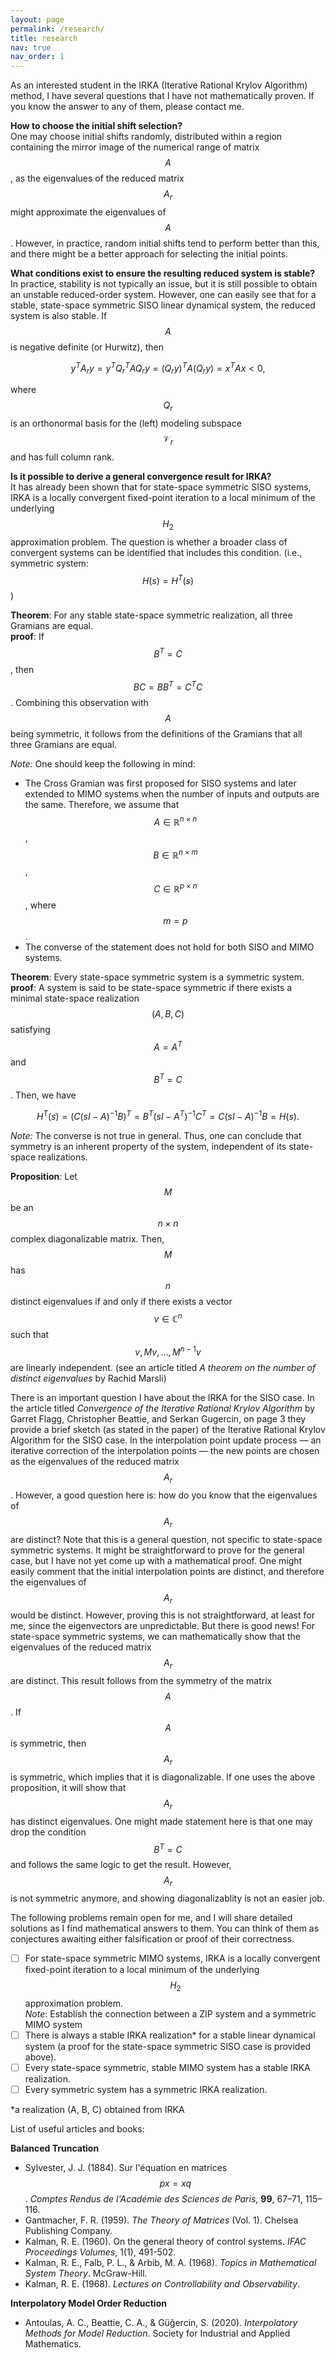 ```yaml
---
layout: page
permalink: /research/
title: research
nav: true
nav_order: 1
---
```


As an interested student in the IRKA (Iterative Rational Krylov Algorithm) method, I have several questions that I have not mathematically proven. If you know the answer to any of them, please contact me.

**How to choose the initial shift selection?**  
One may choose initial shifts randomly, distributed within a region containing the mirror image of the numerical range of matrix $$A$$, as the eigenvalues of the reduced matrix $$A_r$$ might approximate the eigenvalues of $$A$$. However, in practice, random initial shifts tend to perform better than this, and there might be a better approach for selecting the initial points.

**What conditions exist to ensure the resulting reduced system is stable?**  
In practice, stability is not typically an issue, but it is still possible to obtain an unstable reduced-order system. However, one can easily see that for a stable, state-space symmetric SISO linear dynamical system, the reduced system is also stable. If $$A$$ is negative definite (or Hurwitz), then

$$
y^{T}A_{r}y = y^{T}Q_{r}^{T}AQ_{r}y = (Q_{r}y)^{T}A(Q_{r}y) = x^{T}Ax < 0,
$$

where $$Q_{r}$$ is an orthonormal basis for the (left) modeling subspace $$\mathcal{V}_{r}$$ and has full column rank.

**Is it possible to derive a general convergence result for IRKA?**  
It has already been shown that for state-space symmetric SISO systems, IRKA is a locally convergent fixed-point iteration to a local minimum of the underlying $$H_2$$ approximation problem. The question is whether a broader class of convergent systems can be identified that includes this condition. (i.e., symmetric system: $$H(s) = H^{T}(s)$$)

**Theorem**: For any stable state-space symmetric realization, all three Gramians are equal.\
**proof**: If $$B^{T} = C$$, then $$BC = BB^{T} = C^{T}C$$. Combining this observation with $$A$$ being symmetric, it follows from the definitions of the Gramians that all three Gramians are equal.

_Note:_ One should keep the following in mind:
- The Cross Gramian was first proposed for SISO systems and later extended to MIMO systems when the number of inputs and outputs are the same. Therefore, we assume that $$A\in\mathbb{R}^{n\times n}$$, $$B\in \mathbb{R}^{n\times m}$$, $$C\in \mathbb{R}^{p\times n}$$, where $$m=p$$.
- The converse of the statement does not hold for both SISO and MIMO systems.

**Theorem**: Every state-space symmetric system is a symmetric system.\
**proof**: A system is said to be state-space symmetric if there exists a minimal state-space realization $$(A, B, C)$$ satisfying $$A = A^{T}$$ and $$B^{T} = C$$. Then, we have

$$
H^{T}(s) = (C(sI - A)^{-1}B)^{T} = B^{T}(sI - A^{T})^{-1}C^{T} = C(sI - A)^{-1}B = H(s).
$$

_Note:_ The converse is not true in general. Thus, one can conclude that symmetry is an inherent property of the system, independent of its state-space realizations.

**Proposition**: Let $$M$$ be an $$n\times n$$ complex diagonalizable matrix. Then, $$M$$ has $$n$$ distinct eigenvalues if and only if there exists a vector $$v\in \mathbb{C}^n$$ such that $$v,Mv, ...,M^{n−1}v$$ are linearly independent. (see an article titled _A theorem on the number of distinct eigenvalues_ by Rachid Marsli)


There is an important question I have about the IRKA for the SISO case. In the article titled _Convergence of the Iterative Rational Krylov Algorithm_ by Garret Flagg, Christopher Beattie, and Serkan Gugercin, on page 3 they provide a brief sketch (as stated in the paper) of the Iterative Rational Krylov Algorithm for the SISO case. In the interpolation point update process — an iterative correction of the interpolation points — the new points are chosen as the eigenvalues of the reduced matrix $$A_r$$. However, a good question here is: how do you know that the eigenvalues of $$A_r$$ are distinct? Note that this is a general question, not specific to state-space symmetric systems. It might be straightforward to prove for the general case, but I have not yet come up with a mathematical proof. One might easily comment that the initial interpolation points are distinct, and therefore the eigenvalues of $$A_r$$ would be distinct. However, proving this is not straightforward, at least for me, since the eigenvectors are unpredictable. But there is good news! For state-space symmetric systems, we can mathematically show that the eigenvalues of the reduced matrix $$A_r$$ are distinct. This result follows from the symmetry of the matrix $$A$$. If $$A$$ is symmetric, then $$A_r$$ is symmetric, which implies that it is diagonalizable. If one uses the above proposition, it will show that $$A_r$$ has distinct eigenvalues. One might made statement here is that one may drop the condition $$B^{T} = C$$ and follows the same logic to get the result. However, $$A_r$$ is not symmetric anymore, and showing diagonalizablity is not an easier job.


The following problems remain open for me, and I will share detailed solutions as I find mathematical answers to them. You can think of them as conjectures awaiting either falsification or proof of their correctness.

- [ ] For state-space symmetric MIMO systems, IRKA is a locally convergent fixed-point iteration to a local minimum of the underlying $$H_2$$ approximation problem.\
      _Note_: Establish the connection between a ZIP system and a symmetric MIMO system
- [ ] There is always a stable IRKA realization* for a stable linear dynamical system (a proof for the state-space symmetric SISO case is provided above).
- [ ] Every state-space symmetric, stable MIMO system has a stable IRKA realization.
- [ ] Every symmetric system has a symmetric IRKA realization.

*a realization (A, B, C) obtained from IRKA

List of useful articles and books:

**Balanced Truncation**
- Sylvester, J. J. (1884). Sur l'équation en matrices $$px = xq$$. *Comptes Rendus de l'Académie des Sciences de Paris*, **99**, 67–71, 115–116.
- Gantmacher, F. R. (1959). *The Theory of Matrices* (Vol. 1). Chelsea Publishing Company.
- Kalman, R. E. (1960). On the general theory of control systems. *IFAC Proceedings Volumes*, 1(1), 491-502.
- Kalman, R. E., Falb, P. L., & Arbib, M. A. (1968). *Topics in Mathematical System Theory*. McGraw-Hill.
- Kalman, R. E. (1968). *Lectures on Controllability and Observability*.

**Interpolatory Model Order Reduction**
- Antoulas, A. C., Beattie, C. A., & Güğercin, S. (2020). *Interpolatory Methods for Model Reduction*. Society for Industrial and Applied Mathematics.



